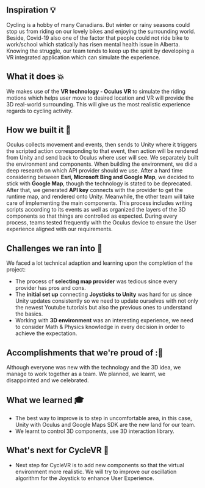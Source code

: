 ## Inspiration 💡
Cycling is a hobby of many Canadians. But winter or rainy seasons could stop us from riding on our lovely bikes and enjoying the surrounding world. Beside, Covid-19 also one of the factor that people could not ride bike to work/school which statically has risen mental health issue in Alberta. Knowing the struggle, our team tends to keep up the spirit by developing a VR integrated application which can simulate the experience.

## What it does 💥
We makes use of the **VR technology - Oculus VR** to simulate the riding motions which helps user move to desired location and VR will provide the 3D real-world surrounding. This will give us the most realistic experience regards to cycling activity.

## How we built it 🔨
Oculus collects movement and events, then sends to Unity where it triggers the scripted action corresponding to that event, then action will be rendered from Unity and send back to Oculus where user will see. 
We separately built the environment and components. When building the environment, we did a deep research on which API provider should we use. After a hard time considering between **Esri, Microsoft Bing and Google Map**, we decided to stick with **Google Map**, though the technology is stated to be deprecated. After that, we generated **API key** connects with the provider to get the runtime map, and rendered onto Unity. 
Meanwhile, the other team will take care of implementing the main components. This process includes writing scripts according to its events as well as organized the layers of the 3D components so that things are controlled as expected. 
During every process, teams tested frequently with the Oculus device to ensure the User experience aligned with our requirements.

## Challenges we ran into 🗻
We faced a lot technical adaption and learning upon the completion of the project:
- The process of **selecting map provider** was tedious since every provider has pros and cons.
- The **initial set up** connecting **Joysticks to Unity** was hard for us since Unity updates consistently so we need to update ourselves with not only the newest Youtube tutorials but also the previous ones to understand the basics.
- Working with **3D environment** was an interesting experience, we need to consider Math & Physics knowledge in every decision in order to achieve the expectation.

## Accomplishments that we're proud of :🏁
Although everyone was new with the technology and the 3D idea, we manage to work together as a team. We planned, we learnt, we disappointed and we celebrated. 

## What we learned 🎓
- The best way to improve is to step in uncomfortable area, in this case, Unity with Oculus and Google Maps SDK are the new land for our team.
- We learnt to control 3D components, use 3D interaction library. 

## What's next for CycleVR 🚧
- Next step for CycleVR is to add new components so that the virtual environment more realistic. We will try to improve our oscillation algorithm for the Joystick to enhance User Experience.
